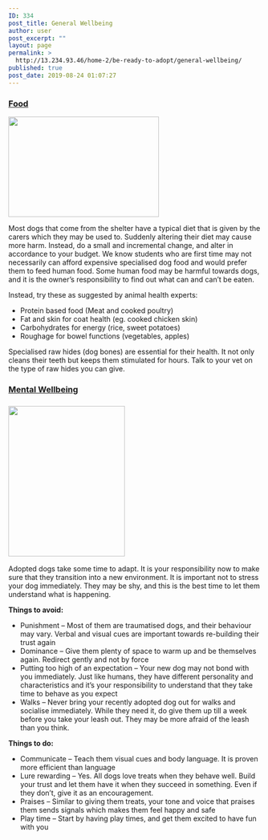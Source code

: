 ```yaml
---
ID: 334
post_title: General Wellbeing
author: user
post_excerpt: ""
layout: page
permalink: >
  http://13.234.93.46/home-2/be-ready-to-adopt/general-wellbeing/
published: true
post_date: 2019-08-24 01:07:27
---
```

<h3><strong><u>Food</u></strong></h3><p><img src="http://13.234.93.46/wp-content/uploads/2019/08/general-wellbeing-300x200.jpg" alt="" width="300" height="200" /></p>Most dogs that come from the shelter have a typical diet that is given by the carers which they may be used to. Suddenly altering their diet may cause more harm. Instead, do a small and incremental change, and alter in accordance to your budget. We know students who are first time may not necessarily can afford expensive specialised dog food and would prefer them to feed human food. Some human food may be harmful towards dogs, and it is the owner’s responsibility to find out what can and can’t be eaten.<p>Instead, try these as suggested by animal health experts:</p><ul><li>Protein based food (Meat and cooked poultry)</li><li>Fat and skin for coat health (eg. cooked chicken skin)</li><li>Carbohydrates for energy (rice, sweet potatoes)</li><li>Roughage for bowel functions (vegetables, apples)</li></ul><p>Specialised raw hides (dog bones) are essential for their health. It not only cleans their teeth but keeps them stimulated for hours. Talk to your vet on the type of raw hides you can give.</p><h3><strong><u>Mental Wellbeing</u></strong></h3><h3><strong><u><img src="http://13.234.93.46/wp-content/uploads/2019/08/mental-232x300.jpg" alt="" width="232" height="300" /></u></strong></h3><p>Adopted dogs take some time to adapt. It is your responsibility now to make sure that they transition into a new environment. It is important not to stress your dog immediately. They may be shy, and this is the best time to let them understand what is happening.</p><p><strong>Things to avoid:</strong></p><ul><li>Punishment – Most of them are traumatised dogs, and their behaviour may vary. Verbal and visual cues are important towards re-building their trust again</li><li>Dominance – Give them plenty of space to warm up and be themselves again. Redirect gently and not by force</li><li>Putting too high of an expectation – Your new dog may not bond with you immediately. Just like humans, they have different personality and characteristics and it’s your responsibility to understand that they take time to behave as you expect</li><li>Walks – Never bring your recently adopted dog out for walks and socialise immediately. While they need it, do give them up till a week before you take your leash out. They may be more afraid of the leash than you think.</li></ul><p><strong>Things to do:</strong></p><ul><li>Communicate – Teach them visual cues and body language. It is proven more efficient than language</li><li>Lure rewarding – Yes. All dogs love treats when they behave well. Build your trust and let them have it when they succeed in something. Even if they don’t, give it as an encouragement.</li><li>Praises – Similar to giving them treats, your tone and voice that praises them sends signals which makes them feel happy and safe</li><li>Play time – Start by having play times, and get them excited to have fun with you</li></ul>